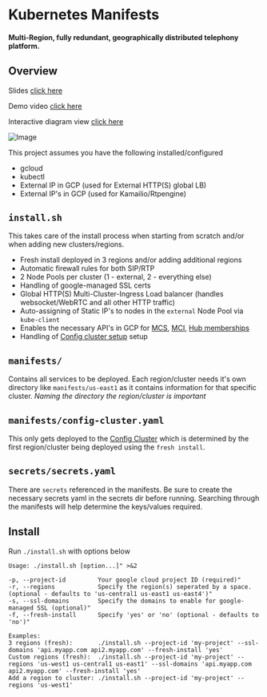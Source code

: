 # Kubernetes Manifests

#### Multi-Region, fully redundant, geographically distributed telephony platform.

## Overview

Slides [click here](https://vibrant-easley-d0491e.netlify.app)

Demo video [click here](https://www.youtube.com/watch?v=MZDJuwR31KI)

Interactive diagram view [click here](https://isoflow.io/project/cknuw4pyddjjq0738cnikqcbv)

![Image](https://isoflow.io/project/image/cknuw4pyddjjq0738cnikqcbv)

This project assumes you have the following installed/configured
* gcloud
* kubectl
* External IP in GCP (used for External HTTP(S) global LB)
* External IP's in GCP (used for Kamailio/Rtpengine)

`install.sh` 
----------
This takes care of the install process when starting from scratch and/or when adding new clusters/regions.
* Fresh install deployed in 3 regions and/or adding additional regions
* Automatic firewall rules for both SIP/RTP
* 2 Node Pools per cluster (1 - external, 2 - everything else)
* Handling of google-managed SSL certs
* Global HTTP(S) Multi-Cluster-Ingress Load balancer (handles websocket/WebRTC and all other HTTP traffic)
* Auto-assigning of Static IP's to nodes in the `external` Node Pool via `kube-client`
* Enables the necessary API's in GCP for [MCS](https://cloud.google.com/kubernetes-engine/docs/how-to/multi-cluster-services), [MCI](https://cloud.google.com/kubernetes-engine/docs/concepts/multi-cluster-ingress), [Hub memberships](https://cloud.google.com/anthos/multicluster-management/connect/registering-a-cluster?cloudshell=true)
* Handling of [Config cluster setup](https://cloud.google.com/kubernetes-engine/docs/concepts/multi-cluster-ingress#config_cluster_design) setup

`manifests/`
---------
Contains all services to be deployed. Each region/cluster needs it's own directory like `manifests/us-east1` as it contains information for that specific cluster. *Naming the directory the region/cluster is important*

`manifests/config-cluster.yaml`
---------
This only gets deployed to the [Config Cluster](https://cloud.google.com/kubernetes-engine/docs/concepts/multi-cluster-ingress#config_cluster_design) which is determined by the first region/cluster being deployed using the `fresh install`.


`secrets/secrets.yaml`
---------
There are `secrets` referenced in the manifests. Be sure to create the necessary secrets yaml in the secrets dir before running. Searching through the manifests will help determine the keys/values required.

## Install

Run `./install.sh` with options below
```
Usage: ./install.sh [option...]" >&2

-p, --project-id         Your google cloud project ID (required)"
-r, --regions            Specify the region(s) seperated by a space. (optional - defaults to 'us-central1 us-east1 us-east4')"
-s, --ssl-domains        Specify the domains to enable for google-managed SSL (optional)"
-f, --fresh-install      Specify 'yes' or 'no' (optional - defaults to 'no')"

Examples:
3 regions (fresh):       ./install.sh --project-id 'my-project' --ssl-domains 'api.myapp.com api2.myapp.com' --fresh-install 'yes'
Custom regions (fresh):  ./install.sh --project-id 'my-project' --regions 'us-west1 us-central1 us-east1' --ssl-domains 'api.myapp.com api2.myapp.com' --fresh-install 'yes'
Add a region to cluster: ./install.sh --project-id 'my-project' --regions 'us-west1'
```




